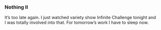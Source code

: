 ### Nothing II
It’s too late again. I just watched variety show Infinite Challenge tonight and I was totally involved into that. For tomorrow’s work I have to sleep now.
